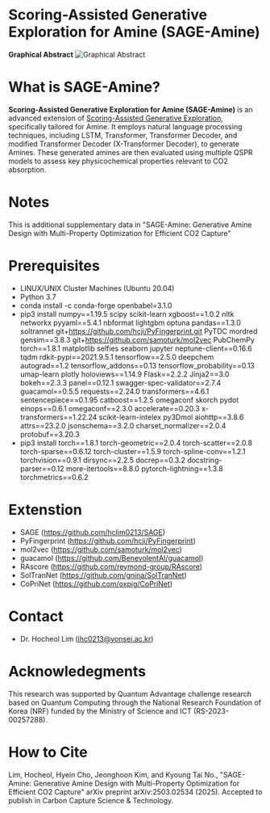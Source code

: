 # Scoring-Assisted Generative Exploration for Amine (SAGE-Amine)
**Graphical Abstract**
![Graphical Abstract](https://github.com/user-attachments/assets/b1d1bf83-ef0c-4144-af6e-cdb592cd2045)

# What is SAGE-Amine?
**Scoring-Assisted Generative Exploration for Amine (SAGE-Amine)** is an advanced extension of [Scoring-Assisted Generative Exploration](https://github.com/hclim0213/SAGE/tree/main), specifically tailored for Amine.
It employs natural language processing techniques, including LSTM, Transformer, Transformer Decoder, and modified Transformer Decoder (X-Transformer Decoder), to generate Amines. 
These generated amines are then evaluated using multiple QSPR models to assess key physicochemical properties relevant to CO2 absorption.

# Notes
This is additional supplementary data in "SAGE-Amine: Generative Amine Design with Multi-Property Optimization for Efficient CO2 Capture"

# Prerequisites
* LINUX/UNIX Cluster Machines (Ubuntu 20.04)
* Python 3.7
* conda install -c conda-forge openbabel=3.1.0
* pip3 install numpy==1.19.5 scipy scikit-learn xgboost==1.0.2 nltk networkx pyyaml==5.4.1 nbformat lightgbm optuna pandas==1.3.0 soltrannet git+https://github.com/hcji/PyFingerprint.git PyTDC mordred gensim==3.8.3 git+https://github.com/samoturk/mol2vec PubChemPy torch==1.8.1 matplotlib selfies seaborn jupyter neptune-client==0.16.6 tqdm rdkit-pypi==2021.9.5.1 tensorflow==2.5.0 deepchem autograd==1.2 tensorflow_addons==0.13 tensorflow_probability==0.13 umap-learn plotly holoviews==1.14.9 Flask==2.2.2 Jinja2==3.0 bokeh==2.3.3 panel==0.12.1 swagger-spec-validator==2.7.4 guacamol==0.5.5 requests==2.24.0 transformers==4.6.1 sentencepiece==0.1.95 catboost==1.2.5 omegaconf skorch pydot einops==0.6.1 omegaconf==2.3.0 accelerate==0.20.3 x-transformers==1.22.24 scikit-learn-intelex py3Dmol aiohttp==3.8.6 attrs==23.2.0 jsonschema==3.2.0 charset_normalizer==2.0.4 protobuf==3.20.3
* pip3 install torch==1.8.1 torch-geometric==2.0.4 torch-scatter==2.0.8 torch-sparse==0.6.12 torch-cluster==1.5.9 torch-spline-conv==1.2.1 torchvision==0.9.1 dirsync==2.2.5 docrep==0.3.2 docstring-parser==0.12 more-itertools==8.8.0 pytorch-lightning==1.3.8 torchmetrics==0.6.2

# Extenstion
* SAGE (https://github.com/hclim0213/SAGE)
* PyFingerprint (https://github.com/hcji/PyFingerprint)
* mol2vec (https://github.com/samoturk/mol2vec)
* guacamol (https://github.com/BenevolentAI/guacamol)
* RAscore (https://github.com/reymond-group/RAscore)
* SolTranNet (https://github.com/gnina/SolTranNet)
* CoPriNet (https://github.com/oxpig/CoPriNet)

# Contact
* Dr. Hocheol Lim (ihc0213@yonsei.ac.kr)

# Acknowledegments
This research was supported by Quantum Advantage challenge research based on 
Quantum Computing through the National Research Foundation of Korea (NRF) 
funded by the Ministry of Science and ICT (RS-2023-00257288).

# How to Cite
Lim, Hocheol, Hyein Cho, Jeonghoon Kim, and Kyoung Tai No., "SAGE-Amine: Generative Amine Design with Multi-Property Optimization for Efficient CO2 Capture" arXiv preprint arXiv:2503.02534 (2025).
Accepted to publish in Carbon Capture Science & Technology.
